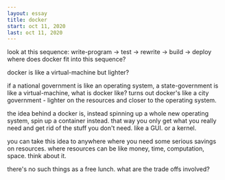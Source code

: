 ```yaml
---
layout: essay
title: docker
start: oct 11, 2020
last: oct 11, 2020
---
```


look at this sequence:
write-program -> test -> rewrite -> build -> deploy
where does docker fit into this sequence?

docker is like a virtual-machine but lighter?

if a national government is like an operating system, a state-government is like a virtual-machine, what is docker like?
turns out docker's like a city government - lighter on the resources and closer to the operating system.

the idea behind a docker is, instead spinning up a whole new operating system, spin up a container instead.
that way you only get what you really need and get rid of the stuff you don't need.
like a GUI.
or a kernel.

you can take this idea to anywhere where you need some serious savings on resources.
where resources can be like money, time, computation, space.
think about it.

there's no such things as a free lunch.
what are the trade offs involved?
